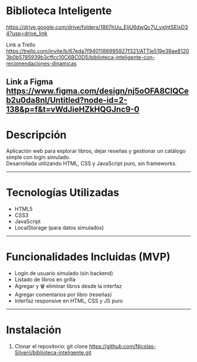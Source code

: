 # Biblioteca Inteligente
https://drive.google.com/drive/folders/18tl7hUu_EIjU6dwQc7U_yxlntSElxD34?usp=drive_link

Link a Trello
https://trello.com/invite/b/67eda7f9401186995927f321/ATTIe519e39ae81203b0b5785939b3cffcc10C6BC0D5/biblioteca-inteligente-con-recomendaciones-dinamicas

Link a Figma
https://www.figma.com/design/nj5oOFA8CIQCeb2u0da8nl/Untitled?node-id=2-138&p=f&t=vWdJieHZkHQGJnc9-0
---

# Descripción
Aplicación web para explorar libros, dejar reseñas y gestionar un catálogo simple con login simulado.  
Desarrollada utilizando HTML, CSS y JavaScript puro, sin frameworks.

---

# Tecnologías Utilizadas
- HTML5  
- CSS3  
- JavaScript
- LocalStorage (para datos simulados)

---

# Funcionalidades Incluidas (MVP)

- Login de usuario simulado (sin backend)
- Listado de libros en grilla
- Agregar y 🗑️ eliminar libros desde la interfaz
- Agregar comentarios por libro (reseñas)
- Interfaz responsive en HTML, CSS y JS puro

---

# Instalación

1. Clonar el repositorio:
   git clone https://github.com/Nicolas-Silverii/biblioteca-inteligente.git
